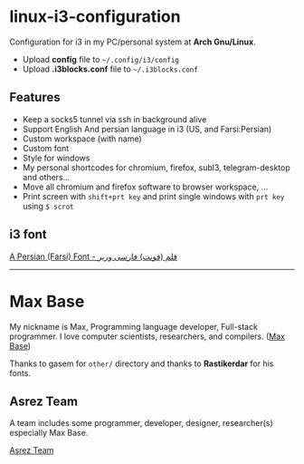 # linux-i3-configuration

Configuration for i3 in my PC/personal system at **Arch Gnu/Linux**.

- Upload **config** file to `~/.config/i3/config`
- Upload **.i3blocks.conf** file to `~/.i3blocks.conf`


## Features

- Keep a socks5 tunnel via ssh in background alive
- Support English And persian language in i3 (US, and Farsi:Persian)
- Custom workspace (with name)
- Custom font
- Style for windows
- My personal shortcodes for chromium, firefox, subl3, telegram-desktop and others...
- Move all chromium and firefox software to browser workspace, ...
- Print screen with `shift+prt key` and print single windows with `prt key` using `$ scrot`

## i3 font

[A Persian (Farsi) Font - قلم (فونت) فارسی وزیر](https://github.com/rastikerdar/vazir-font)

---------

# Max Base

My nickname is Max, Programming language developer, Full-stack programmer. I love computer scientists, researchers, and compilers. ([Max Base](https://maxbase.org/))

Thanks to gasem for `other/` directory and thanks to **Rastikerdar** for his fonts.

## Asrez Team

A team includes some programmer, developer, designer, researcher(s) especially Max Base.

[Asrez Team](https://www.asrez.com/)

